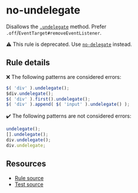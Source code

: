 # no-undelegate

Disallows the [`.undelegate`](https://api.jquery.com/undelegate/) method. Prefer `.off`/`EventTarget#removeEventListener`.

⚠️ This rule is deprecated. Use [`no-delegate`](no-delegate.md) instead.

## Rule details

❌ The following patterns are considered errors:
```js
$( 'div' ).undelegate();
$div.undelegate();
$( 'div' ).first().undelegate();
$( 'div' ).append( $( 'input' ).undelegate() );
```

✔️ The following patterns are not considered errors:
```js
undelegate();
[].undelegate();
div.undelegate();
div.undelegate;
```

## Resources

* [Rule source](/src/rules/no-undelegate.js)
* [Test source](/src/tests/no-undelegate.js)
